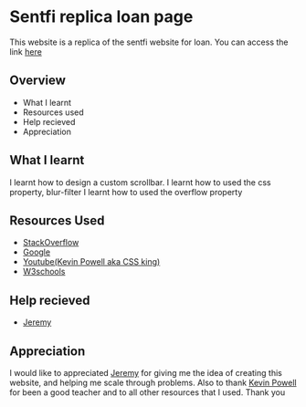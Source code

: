 # Sentfi replica loan page

This website is a replica of the sentfi website for loan. You can access the link [here](sentfi.xyz)


## Overview
- What I learnt
- Resources used 
- Help recieved
- Appreciation

## What I learnt
I learnt how to design a custom scrollbar.
I learnt how to used the css property, blur-filter
I learnt how to used the overflow property

## Resources Used
- [StackOverflow](stackoverflow.com)
- [Google](google.com)
- [Youtube(Kevin Powell aka CSS king)](youtube.com)
- [W3schools](w3schools.com)

## Help recieved
- [Jeremy](github.com/jeremy0x)

## Appreciation
I would like to appreciated [Jeremy](github.com/jeremy0x) for giving me the idea of creating this website, and helping me scale through problems. Also to thank [Kevin Powell](youtube.com) for been a good teacher and to all other resources that I used. Thank you


